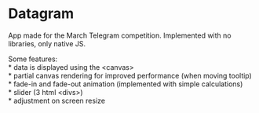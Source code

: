 # Datagram
App made for the March Telegram competition. Implemented with no libraries, only native JS.

Some features:  
    * data is displayed using the \<canvas\>  
    * partial canvas rendering for improved performance (when moving tooltip)  
    * fade-in and fade-out animation (implemented with simple calculations)  
    * slider (3 html \<divs\>)  
    * adjustment on screen resize  
